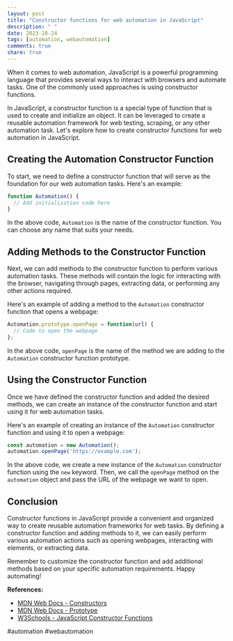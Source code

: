 ```yaml
---
layout: post
title: "Constructor functions for web automation in JavaScript"
description: " "
date: 2023-10-24
tags: [automation, webautomation]
comments: true
share: true
---
```


When it comes to web automation, JavaScript is a powerful programming language that provides several ways to interact with browsers and automate tasks. One of the commonly used approaches is using constructor functions.

In JavaScript, a constructor function is a special type of function that is used to create and initialize an object. It can be leveraged to create a reusable automation framework for web testing, scraping, or any other automation task. Let's explore how to create constructor functions for web automation in JavaScript.

## Creating the Automation Constructor Function

To start, we need to define a constructor function that will serve as the foundation for our web automation tasks. Here's an example:

```javascript
function Automation() {
  // Add initialization code here
}
```

In the above code, `Automation` is the name of the constructor function. You can choose any name that suits your needs.

## Adding Methods to the Constructor Function

Next, we can add methods to the constructor function to perform various automation tasks. These methods will contain the logic for interacting with the browser, navigating through pages, extracting data, or performing any other actions required.

Here's an example of adding a method to the `Automation` constructor function that opens a webpage:

```javascript
Automation.prototype.openPage = function(url) {
  // Code to open the webpage
};
```

In the above code, `openPage` is the name of the method we are adding to the `Automation` constructor function prototype.

## Using the Constructor Function

Once we have defined the constructor function and added the desired methods, we can create an instance of the constructor function and start using it for web automation tasks.

Here's an example of creating an instance of the `Automation` constructor function and using it to open a webpage:

```javascript
const automation = new Automation();
automation.openPage('https://example.com');
```

In the above code, we create a new instance of the `Automation` constructor function using the `new` keyword. Then, we call the `openPage` method on the `automation` object and pass the URL of the webpage we want to open.

## Conclusion

Constructor functions in JavaScript provide a convenient and organized way to create reusable automation frameworks for web tasks. By defining a constructor function and adding methods to it, we can easily perform various automation actions such as opening webpages, interacting with elements, or extracting data.

Remember to customize the constructor function and add additional methods based on your specific automation requirements. Happy automating!

**References:**
- [MDN Web Docs - Constructors](https://developer.mozilla.org/en-US/docs/Web/JavaScript/Reference/Classes/constructor)
- [MDN Web Docs - Prototype](https://developer.mozilla.org/en-US/docs/Learn/JavaScript/Objects/Object_prototypes)
- [W3Schools - JavaScript Constructor Functions](https://www.w3schools.com/js/js_object_constructors.asp)

#automation #webautomation